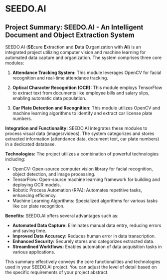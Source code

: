 # SEEDO.AI

## Project Summary: SEEDO.AI - An Intelligent Document and Object Extraction System

SEEDO.AI (**SE**cure **E**xtraction and **D**ata **O**.rganization with **AI**) is an integrated project utilizing computer vision and machine learning for automated data capture and organization. The system comprises three core modules:

1. **Attendance Tracking System:** This module leverages OpenCV for facial recognition and real-time attendance tracking.

2. **Optical Character Recognition (OCR):** This module employs TensorFlow to extract text from documents like employee bills and salary slips, enabling automatic data population.

3. **Car Plate Detection and Recognition:** This module utilizes OpenCV and machine learning algorithms to identify and extract car license plate numbers.

**Integration and Functionality:**  SEEDO.AI integrates these modules to process visual data (images/videos). The system categorizes and stores extracted information (attendance data, document text, car plate numbers) in a dedicated database. 

**Technologies:** The project utilizes a combination of powerful technologies including:

* OpenCV: Open-source computer vision library for facial recognition, object detection, and image processing.
* TensorFlow: Open-source machine learning framework for building and deploying OCR models.
* Robotic Process Automation (RPA): Automates repetitive tasks, enhancing efficiency.
* Machine Learning Algorithms: Specialized algorithms for various tasks like car plate recognition.

**Benefits:** SEEDO.AI offers several advantages such as:

* **Automated Data Capture:** Eliminates manual data entry, reducing errors and saving time.
* **Improved Data Accuracy:**  Reduces human error in data transcription.
* **Enhanced Security:** Securely stores and categorizes extracted data.
* **Streamlined Workflows:** Enables automation of data acquisition tasks in various applications.


This summary effectively conveys the core functionalities and technologies used in your SEEDO.AI project. You can adjust the level of detail based on the specific requirements of your project abstract. 
